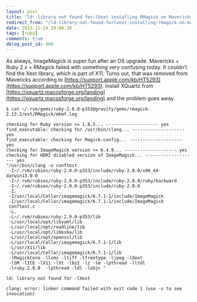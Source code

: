 ```yaml
---
layout: post
title: "ld: library not found for–lXext installing RMagick on Mavericks"
redirect_from: "/ld-library-not-found-forlxext-installing-rmagick-on-mavericks/"
date: 2013-11-24 19:00:20
tags: [ruby]
comments: true
dblog_post_id: 400
---
```

As always, ImageMagick is super fun after an OS upgrade. Mavericks + Ruby 2.x + RMagick failed with something very confusing today. It couldn’t find the Xext library, which is part of X11. Turns out, that was removed from Mavericks according to [https://support.apple.com/kb/HT5293](https://support.apple.com/kb/HT5293). Install XQuartz from [https://xquartz.macosforge.org/landing](https://xquartz.macosforge.org/landing) and the problem goes away.

```
$ cat ~/.rvm/gems/ruby-2.0.0-p353@gravity/gems/rmagick-2.13.2/ext/RMagick/mkmf.log

checking for Ruby version >= 1.8.5... -------------------- yes
find_executable: checking for /usr/bin/clang... -------------------- yes
find_executable: checking for Magick-config... -------------------- yes
checking for ImageMagick version >= 6.4.9... -------------------- yes
checking for HDRI disabled version of ImageMagick... -------------------- yes
"/usr/bin/clang -o conftest
 -I~/.rvm/rubies/ruby-2.0.0-p353/include/ruby-2.0.0/x86_64-darwin13.0.0
 -I~/.rvm/rubies/ruby-2.0.0-p353/include/ruby-2.0.0/ruby/backward
 -I~/.rvm/rubies/ruby-2.0.0-p353/include/ruby-2.0.0
 -I.
 -I/usr/local/Cellar/imagemagick/6.7.1-1/include/ImageMagick
 -I/usr/local/Cellar/imagemagick/6.7.1-1/include/ImageMagick
 conftest.c
 -L.
 -L~/.rvm/rubies/ruby-2.0.0-p353/lib
 -L/usr/local/opt/libyaml/lib
 -L/usr/local/opt/readline/lib
 -L/usr/local/opt/libksba/lib
 -L/usr/local/opt/openssl/lib
 -L/usr/local/Cellar/imagemagick/6.7.1-1/lib
 -L/usr/X11/lib
 -L/usr/local/Cellar/imagemagick/6.7.1-1/lib
 -lMagickCore -llcms -ltiff -lfreetype -ljpeg -lXext
 -lSM -lICE -lX11 -lXt -lbz2 -lz -lm -lpthread -lltdl
 -lruby.2.0.0  -lpthread -ldl -lobjc "

ld: library not found for -lXext

clang: error: linker command failed with exit code 1 (use -v to see invocation)
```
